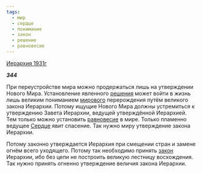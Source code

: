 ```yaml
---
tags:
  - мир
  - сердце
  - понимание
  - закон
  - решение
  - равновесие
---
```

[Иерархия 1931г](https://127.0.0.1:4002/agni/1931)

___344___

При переустройстве мира можно продержаться лишь на утверждении Нового Мира. Установление явленного [решения](../../../tags/#решение) может войти в жизнь лишь великим пониманием [мирового](../../../tags/#мир) перерождения путём великого закона Иерархии. Потому ищущие Нового Мира должны устремиться к утверждению Завета Иерархии, ведущей утверждённой Иерархией. Тем только можно установить [равновесие](../../../tags/#равновесие) в мире. Только пламенно ведущее [Сердце](../../../tags/#сердце) явит спасение. Так нужно миру утверждение закона Иерархии.   

Потому законно утверждается Иерархия при смещении стран и замене огнём всего уходящего. Потому так необходимо принять [закон](../../../tags/#закон) Иерархии, ибо без цепи не построить великую лестницу восхождения. Так нужно принять огненно утверждение величия закона Иерархии.   

